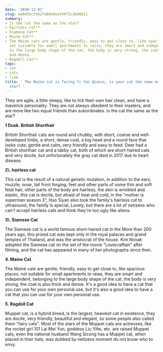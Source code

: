 ```yaml
---
date: '2020-12-01'
slug: ee0d5bc5502fa80e6ee344f2c3648611
summary:
- Is the cat the same as the star?
- hairless cat**
- Siamese Cat**
- Maine Cat**.
- The Maine cats are gentle, friendly, easy to get close to, like spacious places,
  not suitable for small apartments to raise, they are smart and independent, belonging
  to the large body shape of the cat, the body is very strong, the coat is also thick
  and dense.
- Ragdoll Cat**
tags:
- cat
- cats
- like
title: ' The Maine cat is facing Yi Yun Qianxi, is your cat the same model as the
  star? '
---
```


 They are agile, a little sleepy, like to lick their own hair clean, and have a maverick personality. They are not always obedient to their masters, and are more like two equal friends than subordinates. Is the cat the same as the star?

**1 Dusk. British Shorthair**

British Shorthair cats are round and chubby, with short, coarse and well-developed limbs, a short, dense coat, a big head and a round face that looks cute, gentle and calm, very friendly and easy to feed. Deer had a British shorthair cat and a tabby cat, both of which are short-haired cats and very docile, but unfortunately the gray cat died in 2017 due to heart disease.

**2\\. hairless cat**

This cat is the result of a natural genetic mutation, in addition to the ears, muzzle, nose, tail front forging, feet and other parts of some thin and soft fetal hair, other parts of the body are hairless, the skin is wrinkled and elastic, this cat is docile, but afraid of heat and cold, in the "mother is superman season 3", Huo Siyan also took the family's hairless cat to ultrasound, the family is special. Lovely, but there are a lot of netizens who can't accept hairless cats and think they're too ugly like aliens.

**3\\. Siamese Cat**

The Siamese cat is a world famous short-haired cat in the
More than 200 years ago, this prized cat was kept only in the royal palaces and grand temples of Thailand, and was the aristocrat of the house. Kim Novak adopted the Siamese cat on the set of the movie "Lovecraftian" after filming, and the cat has appeared in many of her photographs since then.

**4\. Maine Cat**.

The Maine cats are gentle, friendly, easy to get close to, like spacious places, not suitable for small apartments to raise, they are smart and independent, belonging to the large body shape of the cat, the body is very strong, the coat is also thick and dense. It's a good idea to have a cat that you can use for your own personal use, but it's also a good idea to have a cat that you can use for your own personal use.

**5\. Ragdoll Cat**

Muppet cat, is a hybrid breed, is the largest, heaviest cat in existence, they are docile, very friendly, beautiful and elegant, so some people also called them "fairy cats". Most of the stars of the Muppet cats are actresses, like the rocket girl 101 Lai Mei Yun, goddess Liu Yifei, etc. are raised Muppet cats, even the national husband Wang Sicong has a Muppet cat, when placed in their hats, was dubbed by netizens moment do not know who to envy.

 
        